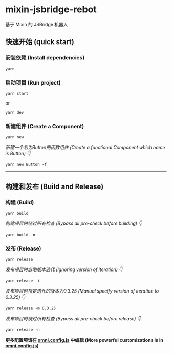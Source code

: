 # mixin-jsbridge-rebot
基于 Mixin 的 JSBridge 机器人

## 快速开始 (quick start)
### 安装依赖 (Install dependencies)
```shell
yarn
```

### 启动项目 (Run project)
```shell
yarn start
```
or
```shell
yarn dev
```

### 新建组件 (Create a Component)
```shell
yarn new
```

*新建一个名为Button的函数组件 (Create a functional Component which name is Button) 👇*
```shell
yarn new Button -f
```

---

## 构建和发布 (Build and Release)
### 构建 (Build)
```shell
yarn build
```

*构建项目时绕过所有检查 (Bypass all pre-check before building) 👇*
```shell
yarn build -n
```

### 发布 (Release)
```shell
yarn release
```

*发布项目时忽略版本迭代 (Ignoring version of iteration) 👇*
```shell
yarn release -i
```

*发布项目时指定迭代的版本为0.3.25 (Manual specify version of iteration to 0.3.25) 👇*
```shell
yarn release -m 0.3.25
```

*发布项目时绕过所有检查 (Bypass all pre-check before release) 👇*
```shell
yarn release -n
```

**更多配置项请在 [omni.config.js](https://github.com/omni-door/cli/blob/master/docs/OMNI.zh-CN.md) 中编辑 (More powerful customizations is in [omni.config.js](https://github.com/omni-door/cli/blob/master/docs/OMNI.md))**

